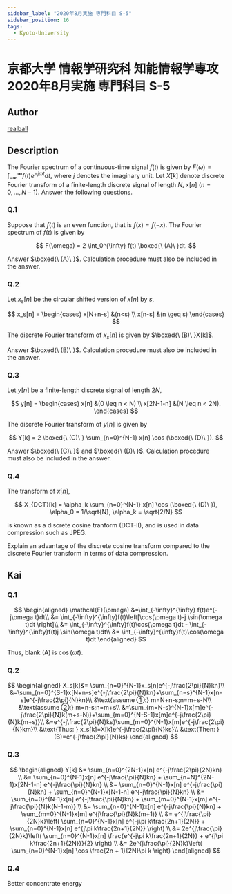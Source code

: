 ```yaml
---
sidebar_label: "2020年8月実施 専門科目 S-5"
sidebar_position: 16
tags:
  - Kyoto-University
---
```


# 京都大学 情報学研究科 知能情報学専攻 2020年8月実施 専門科目 S-5

## **Author**
[realball](https://github.com/realballu3u)

## **Description**
The Fourier spectrum of a continuous-time signal $f(t)$ is given by $F(\omega) = \int_{-\infty}^{\infty}f(t)e^{-j\omega t}dt$, 
where $j$ denotes the imaginary unit.
Let $X[k]$ denote discrete Fourier transform of a finite-length discrete signal of length $N$, $x[n] \ (n = 0, \ldots, N-1)$.
Answer the following questions.

### Q.1
Suppose that $f(t)$ is an even function, that is $f(x) = f(-x).$ The Fourier spectrum of $f(t)$ is given by

$$
F(\omega) = 2 \int_0^{\infty} f(t) \boxed{\ (A)\ }dt.
$$

Answer $\boxed{\ (A)\ }$. Calculation procedure must also be included in the answer.

### Q.2
Let $x_s[n]$ be the circular shifted version of $x[n]$ by $s$,

$$
x_s[n] = \begin{cases}
    x[N+n-s] &(n<s) \\
    x[n-s] &(n \geq s)
\end{cases}
$$

The discrete Fourier transform of $x_s[n]$ is given by $\boxed{\ (B)\ }X[k]$.

Answer $\boxed{\ (B)\ }$. Calculation procedure must also be included in the answer.

### Q.3
Let $y[n]$ be a finite-length discrete signal of length $2N$,

$$
y[n] = \begin{cases}
    x[n] &(0 \leq n < N) \\
    x[2N-1-n] &(N \leq n < 2N).
\end{cases}
$$

The discrete Fourier transform of $y[n]$ is given by

$$
Y[k] = 2 \boxed{\ (C)\ } \sum_{n=0}^{N-1} x[n] \cos (\boxed{\ (D)\ }).
$$

Answer $\boxed{\ (C)\ }$ and $\boxed{\ (D)\ }$. Calculation procedure must also be included in the answer.

### Q.4
The transform of $x[n]$,

$$
X_{DCT}[k] = \alpha_k \sum_{n=0}^{N-1} x[n] \cos (\boxed{\ (D)\ }), \alpha_0 = 1/\sqrt{N}, \alpha_k = \sqrt{2/N}
$$

is known as a discrete cosine tranform (DCT-II), and is used in data compression such as JPEG.

Explain an advantage of the discrete cosine transform compared to the discrete Fourier transform in terms of data compression.

## **Kai**
### Q.1

$$
\begin{aligned}
\mathcal{F}(\omega)
&=\int_{-\infty}^{\infty} f(t)e^{-j\omega t}dt\\
&= \int_{-\infty}^{\infty}f(t)\left[\cos(\omega t)-j \sin(\omega t)dt \right]\\
&= \int_{-\infty}^{\infty}f(t)\cos(\omega t)dt - \int_{-\infty}^{\infty}f(t)j \sin(\omega t)dt\\
&= \int_{-\infty}^{\infty}f(t)\cos(\omega t)dt
\end{aligned}
$$

Thus, blank (A) is $\cos(\omega t)$.

### Q.2

$$
\begin{aligned}
X_s[k]&= \sum_{n=0}^{N-1}x_s[n]e^{-j\frac{2\pi}{N}kn}\\
&=\sum_{n=0}^{S-1}x[N+n-s]e^{-j\frac{2\pi}{N}kn}+\sum_{n=s}^{N-1}x[n-s]e^{-j\frac{2\pi}{N}kn}\\
&\text{assume ①:} m=N+n-s;n=m+s-N\\
&\text{assume ②:} m=n-s;n=m+s\\
&=\sum_{m=N-s}^{N-1}x[m]e^{-j\frac{2\pi}{N}k(m+s-N)}+\sum_{m=0}^{N-S-1}x[m]e^{-j\frac{2\pi}{N}k(m+s)}\\
&=e^{-j\frac{2\pi}{N}ks}\sum_{m=0}^{N-1}x[m]e^{-j\frac{2\pi}{N}km}\\
&\text{Thus: } x_s[k]=X[k]e^{-j\frac{2\pi}{N}ks}\\
&\text{Then: } (B)=e^{-j\frac{2\pi}{N}ks}
\end{aligned}
$$

### Q.3

$$
\begin{aligned}
Y[k]
&= \sum_{n=0}^{2N-1}x[n] e^{-j\frac{2\pi}{2N}kn} \\
&= \sum_{n=0}^{N-1}x[n] e^{-j\frac{\pi}{N}kn} + \sum_{n=N}^{2N-1}x[2N-1-n] e^{-j\frac{\pi}{N}kn} \\
&= \sum_{n=0}^{N-1}x[n] e^{-j\frac{\pi}{N}kn} + \sum_{n=0}^{N-1}x[N-1-n] e^{-j\frac{\pi}{N}kn} \\
&= \sum_{n=0}^{N-1}x[n] e^{-j\frac{\pi}{N}kn} + \sum_{m=0}^{N-1}x[m] e^{-j\frac{\pi}{N}k(N-1-m)} \\
&= \sum_{n=0}^{N-1}x[n] e^{-j\frac{\pi}{N}kn} + \sum_{m=0}^{N-1}x[m] e^{j\frac{\pi}{N}k(m+1)} \\
&= e^{j\frac{\pi}{2N}k}\left( \sum_{n=0}^{N-1}x[n] e^{-j\pi k\frac{2n+1}{2N}} + \sum_{n=0}^{N-1}x[n] e^{j\pi k\frac{2n+1}{2N}} \right) \\
&= 2e^{j\frac{\pi}{2N}k}\left( \sum_{n=0}^{N-1}x[n] \frac{e^{-j\pi k\frac{2n+1}{2N}} + e^{j\pi k\frac{2n+1}{2N}}}{2} \right) \\
&= 2e^{j\frac{\pi}{2N}k}\left( \sum_{n=0}^{N-1}x[n] \cos \frac{2n + 1}{2N}\pi k \right)
\end{aligned}
$$

### Q.4
Better concentrate energy

